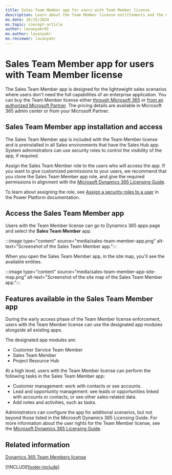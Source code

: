 ```yaml
---
title: Sales Team Member app for users with Team Member license
description: Learn about the Team Member license entitlements and the new Sales Team Member app.
ms.date: 10/15/2024
ms.topic: concept-article
author: lavanyakr01
ms.author: lavanyakr
ms.reviewer: lavanyakr
---
```

# Sales Team Member app for users with Team Member license

The Sales Team Member app is designed for the lightweight sales scenarios where users don't need the full capabilities of an enterprise application. You can buy the Team Member license either [through Microsoft 365](buy-dynamics-365-sales.md#buy-dynamics-365-sales-through-microsoft-365) or [from an authorized Microsoft Partner](buy-dynamics-365-sales.md#buy-dynamics-365-sales-from-an-authorized-microsoft-partner). The pricing details are available in Microsoft 365 admin center or from your Microsoft Partner. 

## Sales Team Member app installation and access

The Sales Team Member app is included with the Team Member license and is preinstalled in all Sales environments that have the Sales Hub app. System administrators can use security roles to control the visibility of the app, if required.

Assign the Sales Team Member role to the users who will access the app. If you want to give customized permissions to your users, we recommend that you clone the Sales Team Member app role, and give the required permissions in alignment with the [Microsoft Dynamics 365 Licensing Guide](https://go.microsoft.com/fwlink/?LinkId=866544&clcid=0x409).

To learn about assigning the role, see [Assign a security roles to a user](/power-platform/admin/create-users-assign-online-security-roles) in the Power Platform documentation.

## Access the Sales Team Member app

Users with the Team Member license can go to Dynamics 365 apps page and select the **Sales Team Member** app.

:::image type="content" source="media/sales-team-member-app.png" alt-text="Screenshot of the Sales Team Member app.":::

When you open the Sales Team Member app, in the site map, you'll see the available entities.

:::image type="content" source="media/sales-team-member-app-site-map.png" alt-text="Screenshot of the site map of the Sales Team Member app.":::

## Features available in the Sales Team Member app

During the early access phase of the Team Member license enforcement, users with the Team Member license can use the designated app modules alongside all existing apps.

The designated app modules are:

- Customer Service Team Member
- Sales Team Member
- Project Resource Hub

At a high level, users with the Team Member license can perform the following tasks in the Sales Team Member app:

- Customer management: work with contacts or see accounts.
- Lead and opportunity management: see leads or opportunities linked with accounts or contacts, or see other sales-related data.
- Add notes and activities, such as tasks.

Administrators can configure the app for additional scenarios, but not beyond those listed in the Microsoft Dynamics 365 Licensing Guide. For more information about the user rights for the Team Member license, see the [Microsoft Dynamics 365 Licensing Guide](https://go.microsoft.com/fwlink/p/?LinkId=866544).

## Related information

[Dynamics 365 Team Members license](/dynamics365/get-started/team-members-license)

[!INCLUDE[footer-include](../includes/footer-banner.md)]
